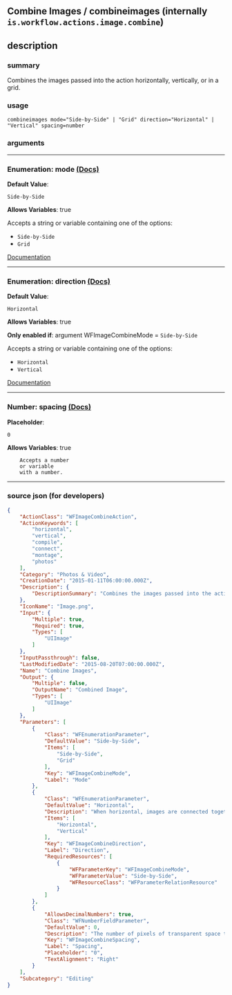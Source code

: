 
## Combine Images / combineimages (internally `is.workflow.actions.image.combine`)


## description

### summary

Combines the images passed into the action horizontally, vertically, or in a grid.


### usage
```
combineimages mode="Side-by-Side" | "Grid" direction="Horizontal" | "Vertical" spacing=number
```

### arguments

---

### Enumeration: mode [(Docs)](https://pfgithub.github.io/shortcutslang/gettingstarted#enum-select-field)
**Default Value**:
```
Side-by-Side
```
**Allows Variables**: true



Accepts a string 
or variable
containing one of the options:

- `Side-by-Side`
- `Grid`

[Documentation](https://pfgithub.github.io/shortcutslang/gettingstarted#enum-select-field)

---

### Enumeration: direction [(Docs)](https://pfgithub.github.io/shortcutslang/gettingstarted#enum-select-field)
**Default Value**:
```
Horizontal
```
**Allows Variables**: true

**Only enabled if**: argument WFImageCombineMode = `Side-by-Side`

Accepts a string 
or variable
containing one of the options:

- `Horizontal`
- `Vertical`

[Documentation](https://pfgithub.github.io/shortcutslang/gettingstarted#enum-select-field)

---

### Number: spacing [(Docs)](https://pfgithub.github.io/shortcutslang/gettingstarted#number-field)
**Placeholder**:
```
0
```
**Allows Variables**: true



		Accepts a number 
		or variable
		with a number.

---

### source json (for developers)

```json
{
	"ActionClass": "WFImageCombineAction",
	"ActionKeywords": [
		"horizontal",
		"vertical",
		"compile",
		"connect",
		"montage",
		"photos"
	],
	"Category": "Photos & Video",
	"CreationDate": "2015-01-11T06:00:00.000Z",
	"Description": {
		"DescriptionSummary": "Combines the images passed into the action horizontally, vertically, or in a grid."
	},
	"IconName": "Image.png",
	"Input": {
		"Multiple": true,
		"Required": true,
		"Types": [
			"UIImage"
		]
	},
	"InputPassthrough": false,
	"LastModifiedDate": "2015-08-20T07:00:00.000Z",
	"Name": "Combine Images",
	"Output": {
		"Multiple": false,
		"OutputName": "Combined Image",
		"Types": [
			"UIImage"
		]
	},
	"Parameters": [
		{
			"Class": "WFEnumerationParameter",
			"DefaultValue": "Side-by-Side",
			"Items": [
				"Side-by-Side",
				"Grid"
			],
			"Key": "WFImageCombineMode",
			"Label": "Mode"
		},
		{
			"Class": "WFEnumerationParameter",
			"DefaultValue": "Horizontal",
			"Description": "When horizontal, images are connected together from left to right. When vertical, images are connected from top to bottom.",
			"Items": [
				"Horizontal",
				"Vertical"
			],
			"Key": "WFImageCombineDirection",
			"Label": "Direction",
			"RequiredResources": [
				{
					"WFParameterKey": "WFImageCombineMode",
					"WFParameterValue": "Side-by-Side",
					"WFResourceClass": "WFParameterRelationResource"
				}
			]
		},
		{
			"AllowsDecimalNumbers": true,
			"Class": "WFNumberFieldParameter",
			"DefaultValue": 0,
			"Description": "The number of pixels of transparent space to place between consecutive images.",
			"Key": "WFImageCombineSpacing",
			"Label": "Spacing",
			"Placeholder": "0",
			"TextAlignment": "Right"
		}
	],
	"Subcategory": "Editing"
}
```
